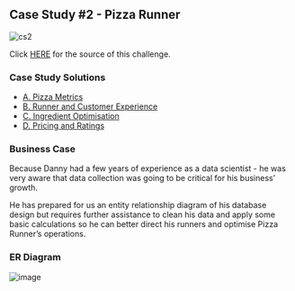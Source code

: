 ## Case Study #2 - Pizza Runner 
![cs2](https://github.com/haiilingg/-8-Week-SQL-Challenge/assets/130296433/1d7a6dfd-c1f4-4461-b49c-eba47ddf0fdf)

Click [HERE](https://8weeksqlchallenge.com/case-study-2/) for the source of this challenge.

### Case Study Solutions
- [A. Pizza Metrics]()
- [B. Runner and Customer Experience]()
- [C. Ingredient Optimisation]()
- [D. Pricing and Ratings]()

### Business Case
Because Danny had a few years of experience as a data scientist - he was very aware that data collection was going to be critical for his business’ growth.

He has prepared for us an entity relationship diagram of his database design but requires further assistance to clean his data and apply some basic calculations so he can better direct his runners and optimise Pizza Runner’s operations.


### ER Diagram
![image](https://github.com/haiilingg/-8-Week-SQL-Challenge/assets/130296433/5ad030d7-306f-43a8-99c9-6dc1e912f3cd)


